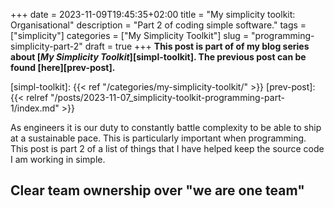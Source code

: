 +++ 
date = 2023-11-09T19:45:35+02:00
title = "My simplicity toolkit: Organisational"
description = "Part 2 of coding simple software."
tags = ["simplicity"]
categories = ["My Simplicity Toolkit"]
slug = "programming-simplicity-part-2"
draft = true
+++
**This post is part of of my blog series about [_My Simplicity
Toolkit_][simpl-toolkit]. The previous post can be found [here][prev-post].**

[simpl-toolkit]: {{< ref "/categories/my-simplicity-toolkit/" >}}
[prev-post]: {{< relref "/posts/2023-11-07_simplicity-toolkit-programming-part-1/index.md" >}}

As engineers it is our duty to constantly battle complexity to be able to ship
at a sustainable pace. This is particularly important when programming. This
post is part 2 of a list of things that I have helped keep the source code I am
working in simple.

## Clear team ownership over "we are one team"
